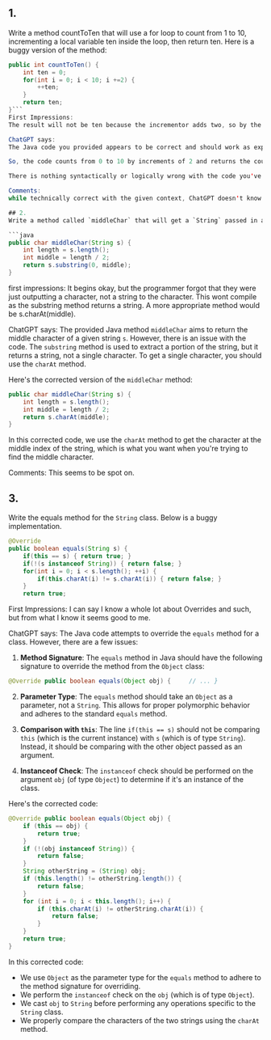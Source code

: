 ## 1. 
Write a method countToTen that will use a for loop to count from 1 to 10, incrementing a local variable ten inside the loop, then return ten. Here is a buggy version of the method:
```java
public int countToTen() {
    int ten = 0;
    for(int i = 0; i < 10; i +=2) {
        ++ten;
    }
    return ten;
}```
First Impressions:
The result will not be ten because the incrementor adds two, so by the time i becomes 10, the loop will have only executed 5  times.

ChatGPT says: 
The Java code you provided appears to be correct and should work as expected. It defines a method `countToTen` that initializes an integer variable `ten` to 0 and then uses a `for` loop to iterate from 0 to 8 (since `i` starts at 0 and increments by 2 in each iteration). Inside the loop, it increments the `ten` variable by 1 for each iteration. Finally, it returns the value of `ten`, which should be 5 after the loop has executed.

So, the code counts from 0 to 10 by increments of 2 and returns the count, which should be 5.

There is nothing syntactically or logically wrong with the code you've provided.

Comments:
while technically correct with the given context, ChatGPT doesn't know exactly what the problem is asking, and therefore the "ten" variable is supposed to be 10

## 2. 
Write a method called `middleChar` that will get a `String` passed in as a parameter, get the number of characters in the `String`, and return the middle character of the `String`. If the `String` has an even number of letters, it should return the first of the two middle characters (i.e. for the word fluffy, the method will return ‘u’.

```java
public char middleChar(String s) {
    int length = s.length();
    int middle = length / 2;
    return s.substring(0, middle);
}
```
first impressions:
It begins okay, but the programmer forgot that they were just outputting a character, not a string to the character. This wont compile as the substring method returns a string. A more appropriate method would be s.charAt(middle).

ChatGPT says: The provided Java method `middleChar` aims to return the middle character of a given string `s`. However, there is an issue with the code. The `substring` method is used to extract a portion of the string, but it returns a string, not a single character. To get a single character, you should use the `charAt` method.

Here's the corrected version of the `middleChar` method:

```java
public char middleChar(String s) {
	int length = s.length();     
	int middle = length / 2;     
	return s.charAt(middle);
}
```


In this corrected code, we use the `charAt` method to get the character at the middle index of the string, which is what you want when you're trying to find the middle character.

Comments:
This seems to be spot on.

## 3. 
Write the equals method for the `String` class. Below is a buggy implementation.
```java
@Override
public boolean equals(String s) {
    if(this == s) { return true; }
    if(!(s instanceof String)) { return false; }
    for(int i = 0; i < s.length(); ++i) {
        if(this.charAt(i) != s.charAt(i)) { return false; }
    }
    return true;
```
First Impressions:
I can say I know a whole lot about Overrides and such, but from what I know it seems good to me.


ChatGPT says: 
The Java code attempts to override the `equals` method for a class. However, there are a few issues:

1. **Method Signature**: The `equals` method in Java should have the following signature to override the method from the `Object` class:

```java
@Override public boolean equals(Object obj) {     // ... }
```


2. **Parameter Type**: The `equals` method should take an `Object` as a parameter, not a `String`. This allows for proper polymorphic behavior and adheres to the standard `equals` method.
    
3. **Comparison with `this`**: The line `if(this == s)` should not be comparing `this` (which is the current instance) with `s` (which is of type `String`). Instead, it should be comparing with the other object passed as an argument.
    
4. **Instanceof Check**: The `instanceof` check should be performed on the argument `obj` (of type `Object`) to determine if it's an instance of the class.
    

Here's the corrected code:



```java
@Override public boolean equals(Object obj) {     
	if (this == obj) {         
		return true;     
	}     
	if (!(obj instanceof String)) {         
		return false;     
	}          
	String otherString = (String) obj;          
	if (this.length() != otherString.length()) {         
		return false;     
	}          
	for (int i = 0; i < this.length(); i++) {         
		if (this.charAt(i) != otherString.charAt(i)) {
			return false;         
		}     
	}          
	return true; 
}
```


In this corrected code:

- We use `Object` as the parameter type for the `equals` method to adhere to the method signature for overriding.
- We perform the `instanceof` check on the `obj` (which is of type `Object`).
- We cast `obj` to `String` before performing any operations specific to the `String` class.
- We properly compare the characters of the two strings using the `charAt` method.